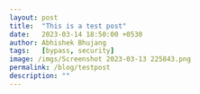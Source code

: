 ```yaml
---
layout: post
title:  "This is a test post"
date:   2023-03-14 18:50:00 +0530
author: Abhishek Bhujang
tags:   [bypass, security]
image: /imgs/Screenshot 2023-03-13 225843.png
permalink: /blog/testpost
description: ""  
---
```

